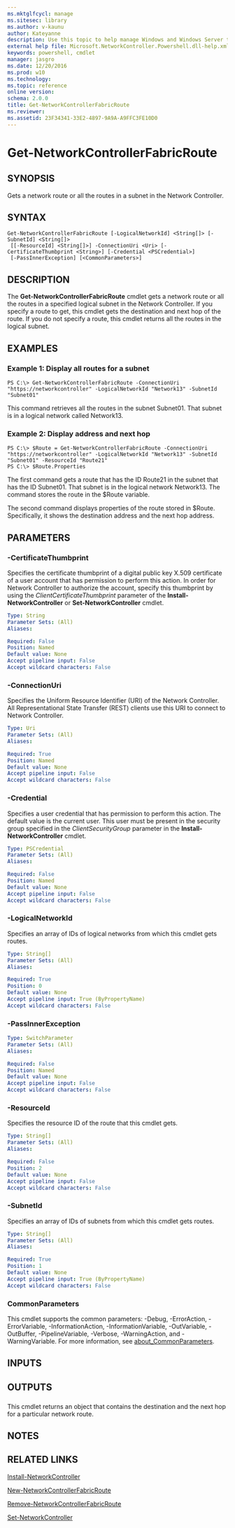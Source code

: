 ```yaml
---
ms.mktglfcycl: manage
ms.sitesec: library
ms.author: v-kaunu
author: Kateyanne
description: Use this topic to help manage Windows and Windows Server technologies with Windows PowerShell.
external help file: Microsoft.NetworkController.Powershell.dll-help.xml
keywords: powershell, cmdlet
manager: jasgro
ms.date: 12/20/2016
ms.prod: w10
ms.technology: 
ms.topic: reference
online version: 
schema: 2.0.0
title: Get-NetworkControllerFabricRoute
ms.reviewer:
ms.assetid: 23F34341-33E2-4897-9A9A-A9FFC3FE10D0
---
```


# Get-NetworkControllerFabricRoute

## SYNOPSIS
Gets a network route or all the routes in a subnet in the Network Controller.

## SYNTAX

```
Get-NetworkControllerFabricRoute [-LogicalNetworkId] <String[]> [-SubnetId] <String[]>
 [[-ResourceId] <String[]>] -ConnectionUri <Uri> [-CertificateThumbprint <String>] [-Credential <PSCredential>]
 [-PassInnerException] [<CommonParameters>]
```

## DESCRIPTION
The **Get-NetworkControllerFabricRoute** cmdlet gets a network route or all the routes in a specified logical subnet in the Network Controller.
If you specify a route to get, this cmdlet gets the destination and next hop of the route.
If you do not specify a route, this cmdlet returns all the routes in the logical subnet.

## EXAMPLES

### Example 1: Display all routes for a subnet
```
PS C:\> Get-NetworkControllerFabricRoute -ConnectionUri "https://networkcontroller" -LogicalNetworkId "Network13" -SubnetId "Subnet01"
```

This command retrieves all the routes in the subnet Subnet01.
That subnet is in a logical network called Network13.

### Example 2: Display address and next hop
```
PS C:\> $Route = Get-NetworkControllerFabricRoute -ConnectionUri "https://networkcontroller" -LogicalNetworkId "Network13" -SubnetId "Subnet01" -ResourceId "Route21"
PS C:\> $Route.Properties
```

The first command gets a route that has the ID Route21 in the subnet that has the ID Subnet01.
That subnet is in the logical network Network13.
The command stores the route in the $Route variable.

The second command displays properties of the route stored in $Route.
Specifically, it shows the destination address and the next hop address.

## PARAMETERS

### -CertificateThumbprint
Specifies the certificate thumbprint of a digital public key X.509 certificate of a user account that has permission to perform this action.
In order for Network Controller to authorize the account, specify this thumbprint by using the *ClientCertificateThumbprint* parameter of the **Install-NetworkController** or **Set-NetworkController** cmdlet.

```yaml
Type: String
Parameter Sets: (All)
Aliases: 

Required: False
Position: Named
Default value: None
Accept pipeline input: False
Accept wildcard characters: False
```

### -ConnectionUri
Specifies the Uniform Resource Identifier (URI) of the Network Controller.
All Representational State Transfer (REST) clients use this URI to connect to Network Controller.

```yaml
Type: Uri
Parameter Sets: (All)
Aliases: 

Required: True
Position: Named
Default value: None
Accept pipeline input: False
Accept wildcard characters: False
```

### -Credential
Specifies a user credential that has permission to perform this action.
The default value is the current user.
This user must be present in the security group specified in the *ClientSecurityGroup* parameter in the **Install-NetworkController** cmdlet.

```yaml
Type: PSCredential
Parameter Sets: (All)
Aliases: 

Required: False
Position: Named
Default value: None
Accept pipeline input: False
Accept wildcard characters: False
```

### -LogicalNetworkId
Specifies an array of IDs of logical networks from which this cmdlet gets routes.

```yaml
Type: String[]
Parameter Sets: (All)
Aliases: 

Required: True
Position: 0
Default value: None
Accept pipeline input: True (ByPropertyName)
Accept wildcard characters: False
```

### -PassInnerException


```yaml
Type: SwitchParameter
Parameter Sets: (All)
Aliases: 

Required: False
Position: Named
Default value: None
Accept pipeline input: False
Accept wildcard characters: False
```

### -ResourceId
Specifies the resource ID of the route that this cmdlet gets.

```yaml
Type: String[]
Parameter Sets: (All)
Aliases: 

Required: False
Position: 2
Default value: None
Accept pipeline input: False
Accept wildcard characters: False
```

### -SubnetId
Specifies an array of IDs of subnets from which this cmdlet gets routes.

```yaml
Type: String[]
Parameter Sets: (All)
Aliases: 

Required: True
Position: 1
Default value: None
Accept pipeline input: True (ByPropertyName)
Accept wildcard characters: False
```

### CommonParameters
This cmdlet supports the common parameters: -Debug, -ErrorAction, -ErrorVariable, -InformationAction, -InformationVariable, -OutVariable, -OutBuffer, -PipelineVariable, -Verbose, -WarningAction, and -WarningVariable. For more information, see [about_CommonParameters](https://go.microsoft.com/fwlink/?LinkID=113216).

## INPUTS

## OUTPUTS

###  
This cmdlet returns an object that contains the destination and the next hop for a particular network route.

## NOTES

## RELATED LINKS

[Install-NetworkController](./Install-NetworkController.md)

[New-NetworkControllerFabricRoute](./New-NetworkControllerFabricRoute.md)

[Remove-NetworkControllerFabricRoute](./Remove-NetworkControllerFabricRoute.md)

[Set-NetworkController](./Set-NetworkController.md)

